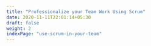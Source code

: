 ```yaml
---
title: "Professionalize your Team Work Using Scrum"
date: 2020-11-11T22:01:14+05:30
draft: false
weight: 2
indexPage: "use-scrum-in-your-team"
---
```

